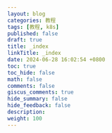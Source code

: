 ```yaml
---
layout: blog
categories: 教程
tags: [教程, k8s]
published: false
draft: true
title: _index
linkTitle: _index
date: 2024-06-28 16:02:54 +0800
toc: true
toc_hide: false
math: false
comments: false
giscus_comments: true
hide_summary: false
hide_feedback: false
description: 
weight: 100
---
```

